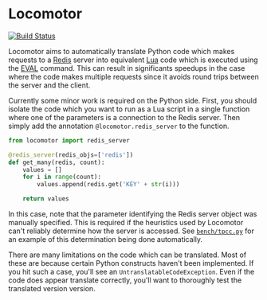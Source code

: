 # Locomotor

[![Build Status](https://travis-ci.org/michaelmior/locomotor.svg?branch=main)](https://travis-ci.org/michaelmior/locomotor)

Locomotor aims to automatically translate Python code which makes requests to a [Redis](https://redis.io/) server into equivalent [Lua](https://www.lua.org/) code which is executed using the [EVAL](https://redis.io/commands/eval) command.
This can result in significants speedups in the case where the code makes multiple requests since it avoids round trips between the server and the client.

Currently some minor work is required on the Python side.
First, you should isolate the code which you want to run as a Lua script in a single function where one of the parameters is a connection to the Redis server.
Then simply add the annotation `@locomotor.redis_server` to the function.

```python
from locomotor import redis_server

@redis_server(redis_objs=['redis'])
def get_many(redis, count):
    values = []
    for i in range(count):
        values.append(redis.get('KEY' + str(i)))

    return values
```

In this case, note that the parameter identifying the Redis server object was manually specified.
This is required if the heuristics used by Locomotor can't reliably determine how the server is accessed.
See [`bench/tpcc.py`](bench/tpcc.py) for an example of this determination being done automatically.

There are many limitations on the code which can be translated.
Most of these are because certain Python constructs haven't been implemented.
If you hit such a case, you'll see an `UntranslatableCodeException`.
Even if the code does appear translate correctly, you'll want to thoroughly test the translated version version.

